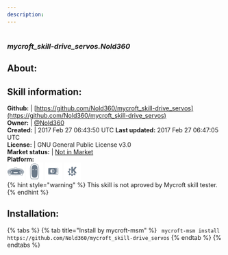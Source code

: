 ```yaml
--- 
description: 
---
```


#   
### _mycroft_skill-drive_servos.Nold360_  
## About:  


## Skill information:  
**Github:** | [https://github.com/Nold360/mycroft_skill-drive_servos](https://github.com/Nold360/mycroft_skill-drive_servos)  
**Owner:** | [@Nold360](https://github.com/Nold360)  
**Created:** | 2017 Feb 27 06:43:50 UTC  **Last updated:** 2017 Feb 27 06:47:05 UTC  
**License:** | GNU General Public License v3.0  
**Market status:** | [Not in Market](https://market.mycroft.ai/skill/)  
**Platform:**  
 ![](../.gitbook/assets/mark-1-icon.png)  ![](../.gitbook/assets/mark-2-icon.png)  ![](../.gitbook/assets/picroft-icon.png)  ![](../.gitbook/assets/kde.png)   
{% hint style="warning" %}
This skill is not aproved by Mycroft skill tester.
{% endhint %}
    
## Installation:  
{% tabs %}
{% tab title="Install by mycroft-msm" %}
``` mycroft-msm install https://github.com/Nold360/mycroft_skill-drive_servos```
{% endtab %}
  {% endtabs %}
  